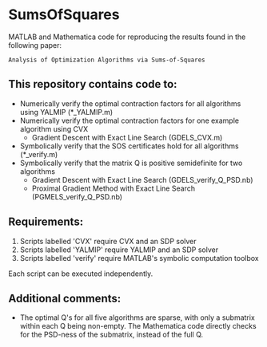 # SumsOfSquares
MATLAB and Mathematica code for reproducing the results found in the following paper:
```
Analysis of Optimization Algorithms via Sums-of-Squares
```
  
## This repository contains code to:
- Numerically verify the optimal contraction factors for all algorithms using YALMIP (*_YALMIP.m)
- Numerically verify the optimal contraction factors for one example algorithm using CVX
  - Gradient Descent with Exact Line Search (GDELS_CVX.m)
- Symbolically verify that the SOS certificates hold for all algorithms (*_verify.m)
- Symbolically verify that the matrix Q is positive semidefinite for two algorithms
  - Gradient Descent with Exact Line Search (GDELS_verify_Q_PSD.nb)
  - Proximal Gradient Method with Exact Line Search (PGMELS_verify_Q_PSD.nb)

## Requirements:
1. Scripts labelled 'CVX' require CVX and an SDP solver
2. Scripts labelled 'YALMIP' require YALMIP and an SDP solver
3. Scripts labelled 'verify' require MATLAB's symbolic computation toolbox

Each script can be executed independently.

## Additional comments:
- The optimal Q's for all five algorithms are sparse, with only a submatrix within each Q being non-empty. The Mathematica code directly checks for the PSD-ness of the submatrix, instead of the full Q.
